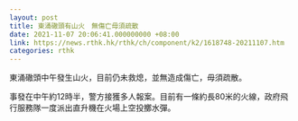 ```yaml
---
layout: post
title: 東涌䃟頭有山火　無傷亡毋須疏散
date: 2021-11-07 20:06:41.000000000 +08:00
link: https://news.rthk.hk/rthk/ch/component/k2/1618748-20211107.htm
categories: rthk
---
```


東涌䃟頭中午發生山火，目前仍未救熄，並無造成傷亡，毋須疏散。

事發在中午約12時半，警方接獲多人報案。目前有一條約長80米的火線，政府飛行服務隊一度派出直升機在火場上空投擲水彈。

